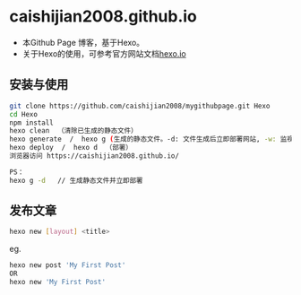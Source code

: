 # caishijian2008.github.io
- 本Github Page 博客，基于Hexo。
- 关于Hexo的使用，可参考官方网站文档[hexo.io](https://hexo.io/zh-cn/docs/)

## 安装与使用
``` bash
git clone https://github.com/caishijian2008/mygithubpage.git Hexo
cd Hexo
npm install
hexo clean  （清除已生成的静态文件）
hexo generate  /  hexo g (生成的静态文件。-d: 文件生成后立即部署网站, -w: 监视文件变动)
hexo deploy  /  hexo d  （部署）
浏览器访问 https://caishijian2008.github.io/

PS：
hexo g -d   // 生成静态文件并立即部署
```

## 发布文章
``` bash
hexo new [layout] <title>
```
eg.
``` bash
hexo new post 'My First Post'
OR
hexo new 'My First Post'
```
